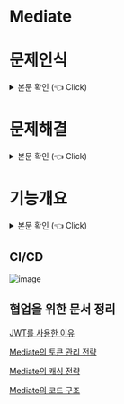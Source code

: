 # Mediate
# 문제인식
<details>
<summary>본문 확인 (👈 Click) </summary>
<div markdown="1">
  
## 기존 튜터링 플랫폼 서비스들의 문제점
  
  - 튜터가 클래스를 개설해 수강생들을 모집하지만, 튜터가 튜티를 선택할 수 있는 방법이 없어 접근성이 아쉬움
  - 지역 기반으로 모집하기 때문에 이동거리가 멀면 불편함
  - 튜터링 매칭 후에 관리를 해주는 기능이 미흡함
</div>
</details>

# 문제해결
<details>
<summary>본문 확인 (👈 Click) </summary>
<div markdown="1">
  
- 거리기반 튜터, 튜티 검색 시스템

- 진행도, 숙제, 채팅을 이용한 관리 시스템
</div>
</details>

# 기능개요
<details>
<summary>본문 확인 (👈 Click) </summary>
<div markdown="1">
  
## 내 주변의 튜터, 튜티들을 찾을 수 있는 기능
  
## 매칭된 튜터링을 관리할 수 있는 기능

## 튜터, 튜티에게 튜터링을 제안할 수 있는 기능

## 튜터링을 관리할 수 있는 기능
### 채팅
### 튜터링 진행도
### 숙제
## 커뮤니티
</div>
</details>


## CI/CD
![image](https://user-images.githubusercontent.com/25299428/155916629-b5f74932-3cfd-44ad-ace2-2347c7aaf000.png)

## 협업을 위한 문서 정리
[JWT를 사용한 이유](https://github.com/arsgsg1/Mediate/wiki/JWT%EB%A5%BC-%EC%99%9C-%EC%82%AC%EC%9A%A9%ED%96%88%EB%8A%94%EA%B0%80)

[Mediate의 토큰 관리 전략](https://github.com/arsgsg1/Mediate/wiki/Mediate%EC%9D%98-%ED%86%A0%ED%81%B0-%EA%B4%80%EB%A6%AC-%EC%A0%84%EB%9E%B5)

[Mediate의 캐싱 전략](https://github.com/arsgsg1/Mediate/wiki/Mediate%EC%9D%98-%EC%BA%90%EC%8B%B1-%EC%A0%84%EB%9E%B5)

[Mediate의 코드 구조](https://github.com/arsgsg1/Mediate/wiki/Mediate%EC%9D%98-%EC%BD%94%EB%93%9C-%EA%B5%AC%EC%A1%B0)
